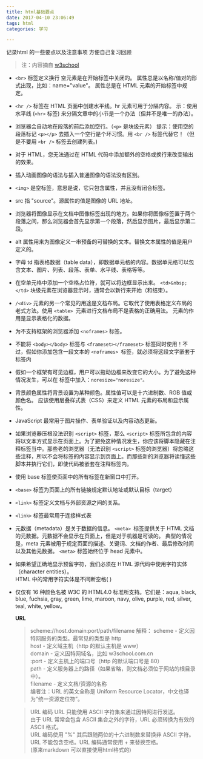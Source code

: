 ```yaml
---
title: html基础要点
date: 2017-04-10 23:06:49
tags: html
categories: 学习

---
```


记录html 的一些要点以及注意事项
方便自己复习回顾  
> 注：内容摘自 [w3school](http://www.w3school.com.cn/)  

- `<br>` 标签定义换行
空元素是在开始标签中关闭的。
属性总是以名称/值对的形式出现，比如：name="value"。
属性总是在 HTML 元素的开始标签中规定。

- `<hr />` 标签在 HTML 页面中创建水平线。hr 元素可用于分隔内容。
示：使用水平线 (`<hr>` 标签) 来分隔文章中的小节是一个办法（但并不是唯一的办法）。

- 浏览器会自动地在段落的前后添加空行。（`<p>` 是块级元素）
提示：使用空的段落标记 `<p></p>` 去插入一个空行是个坏习惯。用 `<br />` 标签代替它！（但是不要用 `<br />` 标签去创建列表。)

- 对于 HTML，您无法通过在 HTML 代码中添加额外的空格或换行来改变输出的效果。

- 插入动画图像的语法与插入普通图像的语法没有区别。

- `<img>` 是空标签，意思是说，它只包含属性，并且没有闭合标签。

- src 指 "source"。源属性的值是图像的 URL 地址。

- 浏览器将图像显示在文档中图像标签出现的地方。如果你将图像标签置于两个段落之间，那么浏览器会首先显示第一个段落，然后显示图片，最后显示第二段。

- alt 属性用来为图像定义一串预备的可替换的文本。替换文本属性的值是用户定义的。

- 字母 td 指表格数据（table data），即数据单元格的内容。数据单元格可以包含文本、图片、列表、段落、表单、水平线、表格等等。

- 在空单元格中添加一个空格占位符，就可以将边框显示出来。 `<td>&nbsp;</td>`
块级元素在浏览器显示时，通常会以新行来开始（和结束）。

- `/<div>` 元素的另一个常见的用途是文档布局。它取代了使用表格定义布局的老式方法。使用 `<table> `元素进行文档布局不是表格的正确用法。<table> 元素的作用是显示表格化的数据。

- 为不支持框架的浏览器添加 `<noframes>` 标签。

- 不能将 `<body></body>` 标签与 `<frameset></frameset>` 标签同时使用！不过，假如你添加包含一段文本的 `<noframes> `标签，就必须将这段文字嵌套于 <body></body> 标签内

- 假如一个框架有可见边框，用户可以拖动边框来改变它的大小。为了避免这种情况发生，可以在 <frame> 标签中加入：`noresize="noresize"。`

- 背景颜色属性将背景设置为某种颜色。属性值可以是十六进制数、RGB 值或颜色名。
应该使用层叠样式表（CSS）来定义 HTML 元素的布局和显示属性。

- JavaScript 最常用于图片操作、表单验证以及内容动态更新。

- 如果浏览器压根没法识别 `<script>` 标签，那么 `<script>` 标签所包含的内容将以文本方式显示在页面上。为了避免这种情况发生，你应该将脚本隐藏在注释标签当中。那些老的浏览器（无法识别 `<script>` 标签的浏览器）将忽略这些注释，所以不会将标签的内容显示到页面上。而那些新的浏览器将读懂这些脚本并执行它们，即使代码被嵌套在注释标签内。


- 使用 base 标签使页面中的所有标签在新窗口中打开。 
- `<base>` 标签为页面上的所有链接规定默认地址或默认目标（target）

- `<link>` 标签定义文档与外部资源之间的关系。
- `<link>` 标签最常用于连接样式表

- 元数据（metadata）是关于数据的信息。
`<meta> `标签提供关于 HTML 文档的元数据。元数据不会显示在页面上，但是对于机器是可读的。
典型的情况是，meta 元素被用于规定页面的描述、关键词、文档的作者、最后修改时间以及其他元数据。
`<meta>` 标签始终位于 head 元素中。

- 如果希望正确地显示预留字符，我们必须在 HTML 源代码中使用字符实体（character entities）。  
HTML 中的常用字符实体是不间断空格(&nbsp;)

- 仅仅有 16 种颜色名被 W3C 的 HTML4.0 标准所支持。它们是：aqua, black, blue, fuchsia, gray, green, lime, maroon, navy, olive, purple, red, silver, teal, white, yellow。

**URL**
> scheme://host.domain:port/path/filename
解释：
scheme - 定义因特网服务的类型。最常见的类型是 http  
host - 定义域主机（http 的默认主机是 www）  
domain - 定义因特网域名，比如 w3school.com.cn  
:port - 定义主机上的端口号（http 的默认端口号是 80）  
path - 定义服务器上的路径（如果省略，则文档必须位于网站的根目录中）。  
filename - 定义文档/资源的名称  
编者注：URL 的英文全称是 Uniform Resource Locator，中文也译为“统一资源定位符”。  

> URL 编码
URL 只能使用 ASCII 字符集来通过因特网进行发送。  
由于 URL 常常会包含 ASCII 集合之外的字符，URL 必须转换为有效的 ASCII 格式。  
URL 编码使用 "%" 其后跟随两位的十六进制数来替换非 ASCII 字符。  
URL 不能包含空格。URL 编码通常使用 + 来替换空格。  
(原来markdown 可以直接使用html格式的)

